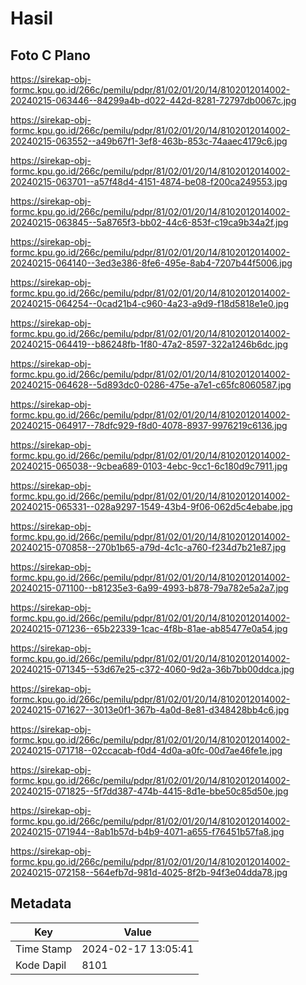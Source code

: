 # Hasil

## Foto C Plano

https://sirekap-obj-formc.kpu.go.id/266c/pemilu/pdpr/81/02/01/20/14/8102012014002-20240215-063446--84299a4b-d022-442d-8281-72797db0067c.jpg

https://sirekap-obj-formc.kpu.go.id/266c/pemilu/pdpr/81/02/01/20/14/8102012014002-20240215-063552--a49b67f1-3ef8-463b-853c-74aaec4179c6.jpg

https://sirekap-obj-formc.kpu.go.id/266c/pemilu/pdpr/81/02/01/20/14/8102012014002-20240215-063701--a57f48d4-4151-4874-be08-f200ca249553.jpg

https://sirekap-obj-formc.kpu.go.id/266c/pemilu/pdpr/81/02/01/20/14/8102012014002-20240215-063845--5a8765f3-bb02-44c6-853f-c19ca9b34a2f.jpg

https://sirekap-obj-formc.kpu.go.id/266c/pemilu/pdpr/81/02/01/20/14/8102012014002-20240215-064140--3ed3e386-8fe6-495e-8ab4-7207b44f5006.jpg

https://sirekap-obj-formc.kpu.go.id/266c/pemilu/pdpr/81/02/01/20/14/8102012014002-20240215-064254--0cad21b4-c960-4a23-a9d9-f18d5818e1e0.jpg

https://sirekap-obj-formc.kpu.go.id/266c/pemilu/pdpr/81/02/01/20/14/8102012014002-20240215-064419--b86248fb-1f80-47a2-8597-322a1246b6dc.jpg

https://sirekap-obj-formc.kpu.go.id/266c/pemilu/pdpr/81/02/01/20/14/8102012014002-20240215-064628--5d893dc0-0286-475e-a7e1-c65fc8060587.jpg

https://sirekap-obj-formc.kpu.go.id/266c/pemilu/pdpr/81/02/01/20/14/8102012014002-20240215-064917--78dfc929-f8d0-4078-8937-9976219c6136.jpg

https://sirekap-obj-formc.kpu.go.id/266c/pemilu/pdpr/81/02/01/20/14/8102012014002-20240215-065038--9cbea689-0103-4ebc-9cc1-6c180d9c7911.jpg

https://sirekap-obj-formc.kpu.go.id/266c/pemilu/pdpr/81/02/01/20/14/8102012014002-20240215-065331--028a9297-1549-43b4-9f06-062d5c4ebabe.jpg

https://sirekap-obj-formc.kpu.go.id/266c/pemilu/pdpr/81/02/01/20/14/8102012014002-20240215-070858--270b1b65-a79d-4c1c-a760-f234d7b21e87.jpg

https://sirekap-obj-formc.kpu.go.id/266c/pemilu/pdpr/81/02/01/20/14/8102012014002-20240215-071100--b81235e3-6a99-4993-b878-79a782e5a2a7.jpg

https://sirekap-obj-formc.kpu.go.id/266c/pemilu/pdpr/81/02/01/20/14/8102012014002-20240215-071236--65b22339-1cac-4f8b-81ae-ab85477e0a54.jpg

https://sirekap-obj-formc.kpu.go.id/266c/pemilu/pdpr/81/02/01/20/14/8102012014002-20240215-071345--53d67e25-c372-4060-9d2a-36b7bb00ddca.jpg

https://sirekap-obj-formc.kpu.go.id/266c/pemilu/pdpr/81/02/01/20/14/8102012014002-20240215-071627--3013e0f1-367b-4a0d-8e81-d348428bb4c6.jpg

https://sirekap-obj-formc.kpu.go.id/266c/pemilu/pdpr/81/02/01/20/14/8102012014002-20240215-071718--02ccacab-f0d4-4d0a-a0fc-00d7ae46fe1e.jpg

https://sirekap-obj-formc.kpu.go.id/266c/pemilu/pdpr/81/02/01/20/14/8102012014002-20240215-071825--5f7dd387-474b-4415-8d1e-bbe50c85d50e.jpg

https://sirekap-obj-formc.kpu.go.id/266c/pemilu/pdpr/81/02/01/20/14/8102012014002-20240215-071944--8ab1b57d-b4b9-4071-a655-f76451b57fa8.jpg

https://sirekap-obj-formc.kpu.go.id/266c/pemilu/pdpr/81/02/01/20/14/8102012014002-20240215-072158--564efb7d-981d-4025-8f2b-94f3e04dda78.jpg


## Metadata

| Key        | Value               |
| ---------- | ------------------- |
| Time Stamp | 2024-02-17 13:05:41 |
| Kode Dapil | 8101                |



